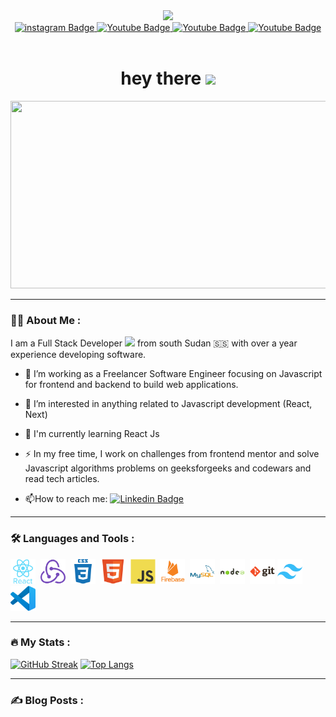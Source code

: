 <div id="header" align="center">
  <img src="https://media.giphy.com/media/hWjpzwxtdbDZ32Mh1e/giphy.gif" width="100"/>
  <div id="badges">
    <a href="https://www.instagram.com/de_malong_2.0/">
      <img src="https://img.shields.io/badge/Instagram-black?style=for-the-badge&logo=linkedin&logoColor=white" alt="instagram Badge"/>
    </a>
    <a href="https://www.youtube.com/channel/UCsWANTPYgWqKwxzNFTxfBLw">
      <img src="https://img.shields.io/badge/YouTube-red?style=for-the-badge&logo=youtube&logoColor=white" alt="Youtube Badge"/>
    </a>
    <a href="https://www.facebook.com/santino.malong">
      <img src="https://img.shields.io/badge/Facebook-blue?style=for-the-badge&logo=youtube&logoColor=white" alt="Youtube Badge"/>
    </a>
    <a href="https://twitter.com/MajurMalong1">
      <img src="https://img.shields.io/badge/Twitter-green?style=for-the-badge&logo=youtube&logoColor=white" alt="Youtube Badge"/>
    </a>
  </div>
  <img src="https://komarev.com/ghpvc/?username=your-github-username&style=flat-square&color=blue" alt=""/>
  <h1>
    hey there
    <img src="https://media.giphy.com/media/hvRJCLFzcasrR4ia7z/giphy.gif" width="30px"/>
  </h1>
  <div align="center">
    <img src="https://media.giphy.com/media/dWesBcTLavkZuG35MI/giphy.gif" width="600" height="300"/>
  </div>
</div>

---

### :man_technologist: About Me :
I am a Full Stack Developer <img src="https://media.giphy.com/media/WUlplcMpOCEmTGBtBW/giphy.gif" width="30"> from south Sudan 🇸🇸 with over a year experience developing software.

- :telescope: I’m working as a Freelancer Software Engineer focusing on Javascript for frontend and backend to build web applications.

- 👀 I’m interested in anything related to Javascript development (React, Next)

- :seedling: I'm currently learning React Js

- :zap: In my free time, I work on challenges from frontend mentor and solve Javascript algorithms problems on geeksforgeeks and codewars and read tech articles.

- :mailbox:How to reach me: [![Linkedin Badge](https://img.shields.io/badge/-de_malong-blue?style=flat&logo=Instagram&logoColor=white)](https://www.instagram.com/de_malong_2.0/)


---

### :hammer_and_wrench: Languages and Tools :
<div>
  <img src="https://github.com/devicons/devicon/blob/master/icons/react/react-original-wordmark.svg" title="React" alt="React" width="40" height="40"/>&nbsp;
  <img src="https://github.com/devicons/devicon/blob/master/icons/redux/redux-original.svg" title="Redux" alt="Redux " width="40" height="40"/>&nbsp;
  <img src="https://github.com/devicons/devicon/blob/master/icons/css3/css3-plain-wordmark.svg"  title="CSS3" alt="CSS" width="40" height="40"/>&nbsp;
  <img src="https://github.com/devicons/devicon/blob/master/icons/html5/html5-original.svg" title="HTML5" alt="HTML" width="40" height="40"/>&nbsp;
  <img src="https://github.com/devicons/devicon/blob/master/icons/javascript/javascript-original.svg" title="JavaScript" alt="JavaScript" width="40" height="40"/>&nbsp;
  <img src="https://github.com/devicons/devicon/blob/master/icons/firebase/firebase-plain-wordmark.svg" title="Firebase" alt="Firebase" width="40" height="40"/>&nbsp;
  <img src="https://github.com/devicons/devicon/blob/master/icons/mysql/mysql-original-wordmark.svg" title="MySQL"  alt="MySQL" width="40" height="40"/>&nbsp;
  <img src="https://github.com/devicons/devicon/blob/master/icons/nodejs/nodejs-original-wordmark.svg" title="NodeJS" alt="NodeJS" width="40" height="40"/>&nbsp;
  <img src="https://github.com/devicons/devicon/blob/master/icons/git/git-original-wordmark.svg" title="Git" **alt="Git" width="40" height="40"/>
  <img src="https://github.com/devicons/devicon/blob/master/icons/tailwindcss/tailwindcss-plain.svg" width="40" height="40">
  <img src="https://github.com/devicons/devicon/blob/master/icons/vscode/vscode-original.svg" width="40" height="40">
</div>

---

### :fire: My Stats :
[![GitHub Streak](http://github-readme-streak-stats.herokuapp.com?user=SanMajur&theme=dark&background=000000)](https://git.io/streak-stats)
[![Top Langs](https://github-readme-stats.vercel.app/api/top-langs/?username=SanMajur&layout=compact&theme=vision-friendly-dark)](https://github.com/anuraghazra/github-readme-stats)

---

### :writing_hand: Blog Posts :
<!-- BLOG-POST-LIST:START -->
<!-- BLOG-POST-LIST:END -->

<!---
SanMajur/SanMajur is a ✨ special ✨ repository because its `README.md` (this file) appears on your GitHub profile.
You can click the Preview link to take a look at your changes.
--->
